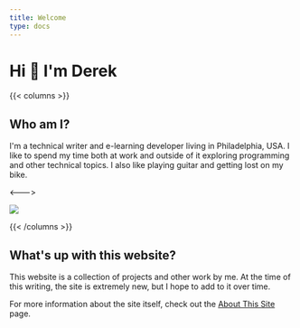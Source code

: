 ```yaml
---
title: Welcome
type: docs
---
```

# Hi 👋 I'm Derek

{{< columns >}}

## Who am I?

I'm a technical writer and e-learning developer living in Philadelphia, USA. I like to spend my time both at work and outside of it exploring programming and other technical topics. I also like playing guitar and getting lost on my bike.

<--->

![](/images/uploads/derek-farr-photo-cropped-300px.jpg)

{{< /columns >}}

## What's up with this website?

This website is a collection of projects and other work by me. At the time of this writing, the site is extremely new, but I hope to add to it over time.

For more information about the site itself, check out the [About This Site](https://derekfarr.com/docs/about/about-this-site) page.